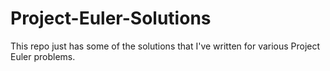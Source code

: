 # Project-Euler-Solutions

This repo just has some of the solutions that I've written for various Project Euler problems.